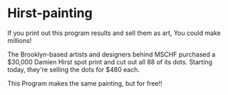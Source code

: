 # Hirst-painting
If you print out this program results and sell them as art, You could make millions!

The Brooklyn-based artists and designers behind MSCHF purchased a $30,000 Damien Hirst spot print and cut out all 88 of its dots. Starting today, they're selling the dots for $480 each.

This Program makes the same painting, but for free!!
